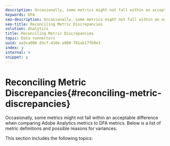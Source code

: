 ```yaml
---
description: Occasionally, some metrics might not fall within an acceptable difference when comparing Adobe Analytics metrics to DFA metrics. Below is a list of metric definitions and possible reasons for variances.
keywords: DFA
seo-description: Occasionally, some metrics might not fall within an acceptable difference when comparing Adobe Analytics metrics to DFA metrics. Below is a list of metric definitions and possible reasons for variances.
seo-title: Reconciling Metric Discrepancies
solution: Analytics
title: Reconciling Metric Discrepancies
topic: Data connectors
uuid: aa3ca006-d3cf-410e-a000-781ab17fb9e3
index: y
internal: n
snippet: y
---
```


# Reconciling Metric Discrepancies{#reconciling-metric-discrepancies}

Occasionally, some metrics might not fall within an acceptable difference when comparing Adobe Analytics metrics to DFA metrics. Below is a list of metric definitions and possible reasons for variances.

 This section includes the following topics: 
